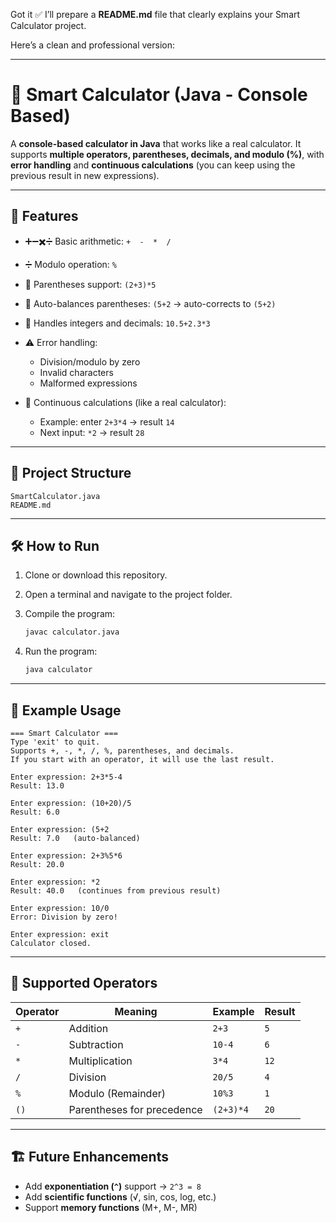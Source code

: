 Got it ✅ I’ll prepare a **README.md** file that clearly explains your Smart Calculator project.

Here’s a clean and professional version:

---

# 🧮 Smart Calculator (Java - Console Based)

A **console-based calculator in Java** that works like a real calculator.
It supports **multiple operators, parentheses, decimals, and modulo (%)**, with **error handling** and **continuous calculations** (you can keep using the previous result in new expressions).

---

## 🚀 Features

* ➕➖✖️➗ Basic arithmetic: `+  -  *  /`
* ➗ Modulo operation: `%`
* 🧩 Parentheses support: `(2+3)*5`
* 🔄 Auto-balances parentheses: `(5+2` → auto-corrects to `(5+2)`
* 🔢 Handles integers and decimals: `10.5+2.3*3`
* ⚠️ Error handling:

    * Division/modulo by zero
    * Invalid characters
    * Malformed expressions
* 🔁 Continuous calculations (like a real calculator):

    * Example: enter `2+3*4` → result `14`
    * Next input: `*2` → result `28`

---

## 📂 Project Structure

```
SmartCalculator.java
README.md
```

---

## 🛠️ How to Run

1. Clone or download this repository.
2. Open a terminal and navigate to the project folder.
3. Compile the program:

   ```sh
   javac calculator.java
   ```
4. Run the program:

   ```sh
   java calculator
   ```

---

## 📝 Example Usage

```
=== Smart Calculator ===
Type 'exit' to quit.
Supports +, -, *, /, %, parentheses, and decimals.
If you start with an operator, it will use the last result.

Enter expression: 2+3*5-4
Result: 13.0

Enter expression: (10+20)/5
Result: 6.0

Enter expression: (5+2
Result: 7.0   (auto-balanced)

Enter expression: 2+3%5*6
Result: 20.0

Enter expression: *2
Result: 40.0   (continues from previous result)

Enter expression: 10/0
Error: Division by zero!

Enter expression: exit
Calculator closed.
```

---

## 📖 Supported Operators

| Operator | Meaning                    | Example   | Result |
| -------- | -------------------------- | --------- | ------ |
| `+`      | Addition                   | `2+3`     | `5`    |
| `-`      | Subtraction                | `10-4`    | `6`    |
| `*`      | Multiplication             | `3*4`     | `12`   |
| `/`      | Division                   | `20/5`    | `4`    |
| `%`      | Modulo (Remainder)         | `10%3`    | `1`    |
| `()`     | Parentheses for precedence | `(2+3)*4` | `20`   |

---

## 🏗️ Future Enhancements

* Add **exponentiation (`^`)** support → `2^3 = 8`
* Add **scientific functions** (√, sin, cos, log, etc.)
* Support **memory functions** (M+, M-, MR)


